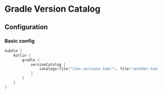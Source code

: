 # Gradle Version Catalog

## Configuration

### Basic config

```kotlin
hubdle {
    kotlin {
        gradle {
            versionCatalog {
                catalogs(file("libs.versions.toml"), file("another.toml"))
            }
        }
    }
}
```

